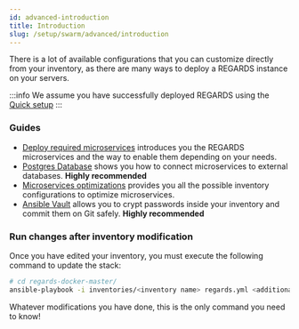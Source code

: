 ```yaml
---
id: advanced-introduction
title: Introduction
slug: /setup/swarm/advanced/introduction
---
```


There is a lot of available configurations that you can customize directly from your inventory, as there are many ways to deploy a REGARDS instance on your servers.

:::info 
We assume you have successfully deployed REGARDS using the [Quick setup](/docs/setup/)
:::

### Guides

- [Deploy required microservices](/docs/setup/swarm/advanced/microservice-setup) introduces you the REGARDS microservices and the way to enable them depending on your needs.
- [Postgres Database](/docs/setup/swarm/advanced/postgres-database/) shows you how to connect microservices to external databases. **Highly recommended**
- [Microservices optimizations](/docs/setup/swarm/advanced/optimizations/) provides you all the possible inventory configurations to optimize microservices.
- [Ansible Vault](/docs/setup/swarm/advanced/ansible-vault/) allows you to crypt passwords inside your inventory and commit them on Git safely. **Highly recommended**


### Run changes after inventory modification

Once you have edited your inventory, you must execute the following command to update the stack:

```bash
# cd regards-docker-master/
ansible-playbook -i inventories/<inventory name> regards.yml <additional parameters>
```

Whatever modifications you have done, this is the only command you need to know!
